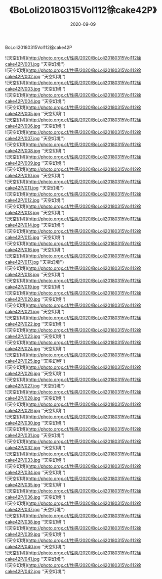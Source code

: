 ﻿---
layout: post
title:  《BoLoli20180315Vol112徐cake42P》
date:   2020-09-09
img: http://photo.orgx.cf/性感/2020/BoLoli20180315Vol112徐cake42P/000.jpg
categories: [美女, 性感, 泳衣]
---

BoLoli20180315Vol112徐cake42P



![天空幻境](http://photo.orgx.cf/性感/2020/BoLoli20180315Vol112徐cake42P/001.jpg ''天空幻境'') <br>
![天空幻境](http://photo.orgx.cf/性感/2020/BoLoli20180315Vol112徐cake42P/002.jpg ''天空幻境'') <br>
![天空幻境](http://photo.orgx.cf/性感/2020/BoLoli20180315Vol112徐cake42P/003.jpg ''天空幻境'') <br>
![天空幻境](http://photo.orgx.cf/性感/2020/BoLoli20180315Vol112徐cake42P/004.jpg ''天空幻境'') <br>
![天空幻境](http://photo.orgx.cf/性感/2020/BoLoli20180315Vol112徐cake42P/005.jpg ''天空幻境'') <br>
![天空幻境](http://photo.orgx.cf/性感/2020/BoLoli20180315Vol112徐cake42P/006.jpg ''天空幻境'') <br>
![天空幻境](http://photo.orgx.cf/性感/2020/BoLoli20180315Vol112徐cake42P/007.jpg ''天空幻境'') <br>
![天空幻境](http://photo.orgx.cf/性感/2020/BoLoli20180315Vol112徐cake42P/008.jpg ''天空幻境'') <br>
![天空幻境](http://photo.orgx.cf/性感/2020/BoLoli20180315Vol112徐cake42P/009.jpg ''天空幻境'') <br>
![天空幻境](http://photo.orgx.cf/性感/2020/BoLoli20180315Vol112徐cake42P/010.jpg ''天空幻境'') <br>
![天空幻境](http://photo.orgx.cf/性感/2020/BoLoli20180315Vol112徐cake42P/011.jpg ''天空幻境'') <br>
![天空幻境](http://photo.orgx.cf/性感/2020/BoLoli20180315Vol112徐cake42P/012.jpg ''天空幻境'') <br>
![天空幻境](http://photo.orgx.cf/性感/2020/BoLoli20180315Vol112徐cake42P/013.jpg ''天空幻境'') <br>
![天空幻境](http://photo.orgx.cf/性感/2020/BoLoli20180315Vol112徐cake42P/014.jpg ''天空幻境'') <br>
![天空幻境](http://photo.orgx.cf/性感/2020/BoLoli20180315Vol112徐cake42P/015.jpg ''天空幻境'') <br>
![天空幻境](http://photo.orgx.cf/性感/2020/BoLoli20180315Vol112徐cake42P/016.jpg ''天空幻境'') <br>
![天空幻境](http://photo.orgx.cf/性感/2020/BoLoli20180315Vol112徐cake42P/017.jpg ''天空幻境'') <br>
![天空幻境](http://photo.orgx.cf/性感/2020/BoLoli20180315Vol112徐cake42P/018.jpg ''天空幻境'') <br>
![天空幻境](http://photo.orgx.cf/性感/2020/BoLoli20180315Vol112徐cake42P/019.jpg ''天空幻境'') <br>
![天空幻境](http://photo.orgx.cf/性感/2020/BoLoli20180315Vol112徐cake42P/020.jpg ''天空幻境'') <br>
![天空幻境](http://photo.orgx.cf/性感/2020/BoLoli20180315Vol112徐cake42P/021.jpg ''天空幻境'') <br>
![天空幻境](http://photo.orgx.cf/性感/2020/BoLoli20180315Vol112徐cake42P/022.jpg ''天空幻境'') <br>
![天空幻境](http://photo.orgx.cf/性感/2020/BoLoli20180315Vol112徐cake42P/023.jpg ''天空幻境'') <br>
![天空幻境](http://photo.orgx.cf/性感/2020/BoLoli20180315Vol112徐cake42P/024.jpg ''天空幻境'') <br>
![天空幻境](http://photo.orgx.cf/性感/2020/BoLoli20180315Vol112徐cake42P/025.jpg ''天空幻境'') <br>
![天空幻境](http://photo.orgx.cf/性感/2020/BoLoli20180315Vol112徐cake42P/026.jpg ''天空幻境'') <br>
![天空幻境](http://photo.orgx.cf/性感/2020/BoLoli20180315Vol112徐cake42P/027.jpg ''天空幻境'') <br>
![天空幻境](http://photo.orgx.cf/性感/2020/BoLoli20180315Vol112徐cake42P/028.jpg ''天空幻境'') <br>
![天空幻境](http://photo.orgx.cf/性感/2020/BoLoli20180315Vol112徐cake42P/029.jpg ''天空幻境'') <br>
![天空幻境](http://photo.orgx.cf/性感/2020/BoLoli20180315Vol112徐cake42P/030.jpg ''天空幻境'') <br>
![天空幻境](http://photo.orgx.cf/性感/2020/BoLoli20180315Vol112徐cake42P/031.jpg ''天空幻境'') <br>
![天空幻境](http://photo.orgx.cf/性感/2020/BoLoli20180315Vol112徐cake42P/032.jpg ''天空幻境'') <br>
![天空幻境](http://photo.orgx.cf/性感/2020/BoLoli20180315Vol112徐cake42P/033.jpg ''天空幻境'') <br>
![天空幻境](http://photo.orgx.cf/性感/2020/BoLoli20180315Vol112徐cake42P/034.jpg ''天空幻境'') <br>
![天空幻境](http://photo.orgx.cf/性感/2020/BoLoli20180315Vol112徐cake42P/035.jpg ''天空幻境'') <br>
![天空幻境](http://photo.orgx.cf/性感/2020/BoLoli20180315Vol112徐cake42P/036.jpg ''天空幻境'') <br>
![天空幻境](http://photo.orgx.cf/性感/2020/BoLoli20180315Vol112徐cake42P/037.jpg ''天空幻境'') <br>
![天空幻境](http://photo.orgx.cf/性感/2020/BoLoli20180315Vol112徐cake42P/038.jpg ''天空幻境'') <br>
![天空幻境](http://photo.orgx.cf/性感/2020/BoLoli20180315Vol112徐cake42P/039.jpg ''天空幻境'') <br>
![天空幻境](http://photo.orgx.cf/性感/2020/BoLoli20180315Vol112徐cake42P/040.jpg ''天空幻境'') <br>
![天空幻境](http://photo.orgx.cf/性感/2020/BoLoli20180315Vol112徐cake42P/041.jpg ''天空幻境'') <br>
![天空幻境](http://photo.orgx.cf/性感/2020/BoLoli20180315Vol112徐cake42P/042.jpg ''天空幻境'') <br>